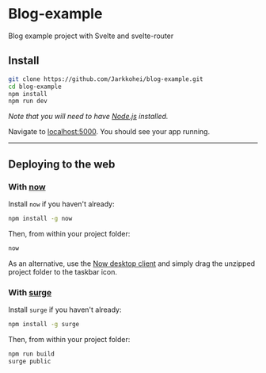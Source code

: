 # Blog-example

Blog example project with Svelte and svelte-router 

## Install

```bash
git clone https://github.com/Jarkkohei/blog-example.git
cd blog-example
npm install
npm run dev
```

*Note that you will need to have [Node.js](https://nodejs.org) installed.*


Navigate to [localhost:5000](http://localhost:5000). You should see your app running. 

---
## Deploying to the web

### With [now](https://zeit.co/now)

Install `now` if you haven't already:

```bash
npm install -g now
```

Then, from within your project folder:

```bash
now
```

As an alternative, use the [Now desktop client](https://zeit.co/download) and simply drag the unzipped project folder to the taskbar icon.

### With [surge](https://surge.sh/)

Install `surge` if you haven't already:

```bash
npm install -g surge
```

Then, from within your project folder:

```bash
npm run build
surge public
```

